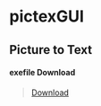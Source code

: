 # pictexGUI
## Picture to Text
#### exefile Download
>[Download](https://github.com/BX293APEN/pictexGUI/raw/main/pictexGUI.exe)
